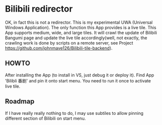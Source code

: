 Bilibili redirector
===
OK, in fact this is not a redirector. This is my experimental UWA (Universal Windows Application). The only function this App provides is a live tile. This App supports medium, wide, and large tiles.
It will crawl the update of Bilibili Bangumi page and update the live tile accordingly(well, not exactly, the crawling work is done by scripts on a remote server, see Project https://github.com/johnmave126/Bilibili-tile-backend).

HOWTO
---------
After installing the App (to install in VS, just debug it or deploy it). Find App 'Bilibli 番剧' and pin it onto start menu. You need to run it once to activate live tile.

Roadmap
---------
If I have really really nothing to do, I may use subtiles to allow pinning different section of Bilibili on start  menu.
